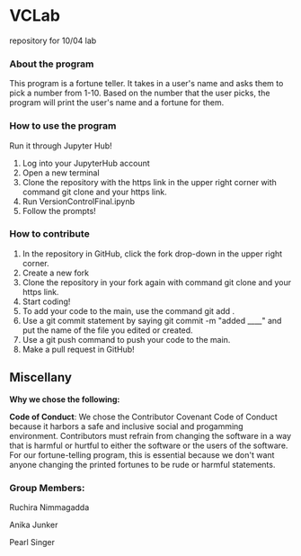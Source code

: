 # VCLab
repository for 10/04 lab


### About the program
This program is a fortune teller. It takes in a user's name and asks them to pick a number from 1-10. Based on the number that the user picks, the program will print the user's name and a fortune for them. 

### How to use the program

Run it through Jupyter Hub!
1. Log into your JupyterHub account
2. Open a new terminal
3. Clone the repository with the https link in the upper right corner with command git clone and your https link. 
4. Run VersionControlFinal.ipynb
5. Follow the prompts!


### How to contribute
1. In the repository in GitHub, click the fork drop-down in the upper right corner. 
2. Create a new fork
3. Clone the repository in your fork again with command git clone and your https link. 
3. Start coding!
4. To add your code to the main, use the command git add .
5. Use a git commit statement by saying git commit -m "added ____" and put the name of the file you edited or created. 
6. Use a git push command to push your code to the main. 
7. Make a pull request in GitHub!

## Miscellany
**Why we chose the following:**

**Code of Conduct**: We chose the Contributor Covenant Code of Conduct because it harbors a safe and inclusive social and progamming environment. Contributors must refrain from changing the software in a way that is harmful or hurtful to either the software or the users of the software. For our fortune-telling program, this is essential because we don't want anyone changing the printed fortunes to be rude or harmful statements.

### Group Members:

Ruchira Nimmagadda

Anika Junker

Pearl Singer